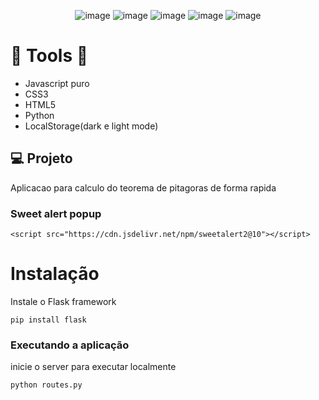 
<div align='center'>
 
 ![image](https://img.shields.io/badge/HTML5-E34F26?style=for-the-badge&logo=html5&logoColor=white)
 ![image](https://img.shields.io/badge/CSS3-1572B6?style=for-the-badge&logo=css3&logoColor=white)
 ![image](https://img.shields.io/badge/JavaScript-F7DF1E?style=for-the-badge&logo=javascript&logoColor=black) 
 ![image](https://img.shields.io/badge/Python-14354C?style=for-the-badge&logo=python&logoColor=white)
 ![image](https://img.shields.io/badge/Flask-000000?style=for-the-badge&logo=flask&logoColor=white)
 

 
 </div>

# 👷 Tools 👷
 - Javascript puro
 - CSS3
 - HTML5 
 - Python 
 - LocalStorage(dark e light mode)
 
 ## 💻 Projeto

 Aplicacao para calculo do teorema de pitagoras de forma rapida
 
 ### Sweet alert popup
 
 `<script src="https://cdn.jsdelivr.net/npm/sweetalert2@10"></script>`
 
 # Instalação
 
 Instale o Flask framework
 
 `pip install flask`
 
 ### Executando a aplicação
 
 inicie o server para executar localmente
 
 `python routes.py`
 
 
 
 
